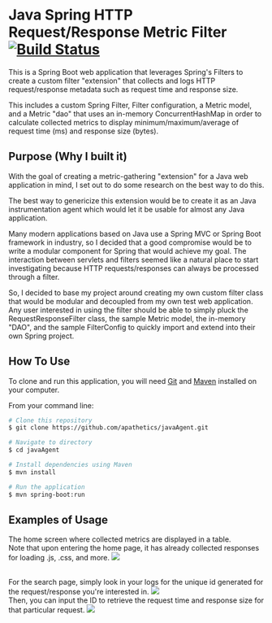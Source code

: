 # Java Spring HTTP Request/Response Metric Filter [![Build Status](https://travis-ci.com/apathetics/javaAgent.svg?branch=master)](https://travis-ci.com/apathetics/javaAgent)
This is a Spring Boot web application that leverages Spring's Filters to create a custom filter "extension" 
that collects and logs HTTP request/response metadata such as request time and response size.

This includes a custom Spring Filter, Filter configuration, a Metric model, and a Metric "dao" that uses an in-memory
ConcurrentHashMap in order to calculate collected metrics to display minimum/maximum/average of request time (ms) and 
response size (bytes).

## Purpose (Why I built it)
With the goal of creating a metric-gathering "extension" for a Java web application in mind, I set out to do some research
on the best way to do this.

The best way to genericize this extension would be to create it as an Java instrumentation agent which would let it be
usable for almost any Java application.

Many modern applications based on Java use a Spring MVC or Spring Boot framework in industry, so I decided that a
good compromise would be to write a modular component for Spring that would achieve my goal. The interaction
between servlets and filters seemed like a natural place to start investigating because HTTP requests/responses can
always be processed through a filter.

So, I decided to base my project around creating my own custom filter class that would be modular and decoupled
from my own test web application. Any user interested in using the filter should be able to simply pluck the 
RequestResponseFilter class, the sample Metric model, the in-memory "DAO", and the sample FilterConfig to quickly import
and extend into their own Spring project.

## How To Use
To clone and run this application, you will need [Git](https://git-scm.com) and [Maven](https://maven.apache.org)
installed on your computer.

From your command line:
```bash
# Clone this repository
$ git clone https://github.com/apathetics/javaAgent.git

# Navigate to directory
$ cd javaAgent

# Install dependencies using Maven
$ mvn install

# Run the application
$ mvn spring-boot:run

```

## Examples of Usage
The home screen where collected metrics are displayed in a table.
<br>
Note that upon entering the home page, it has already collected responses for loading .js, .css, and more.
<img src="https://i.gyazo.com/913d3ddda17663a169c34df78d597ad1.png">

<br>
For the search page, simply look in your logs for the unique id generated for the request/response you're interested in.
<img src="https://i.gyazo.com/231a9b2c5e56b6fb66afe8eb15a1d902.png">

<br>
Then, you can input the ID to retrieve the request time and response size for that particular request.
<img src="https://i.gyazo.com/f087b5251da5558de191eee34f771750.png">

<br>
